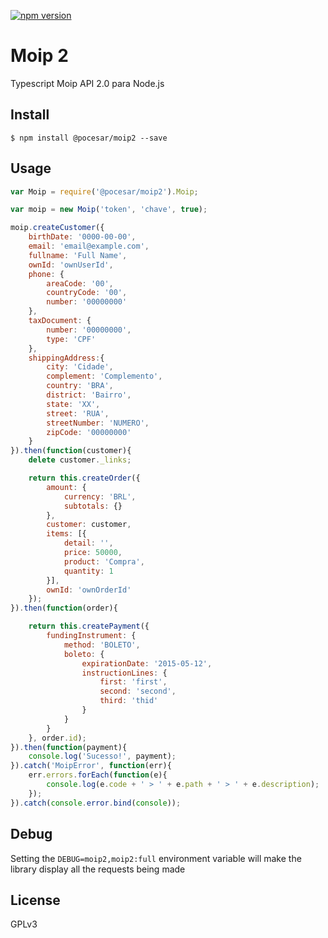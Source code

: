 [![npm version](https://badge.fury.io/js/%40pocesar%2Fmoip2.svg)](https://badge.fury.io/js/%40pocesar%2Fmoip2)

# Moip 2

Typescript Moip API 2.0 para Node.js

## Install

```
$ npm install @pocesar/moip2 --save
```

## Usage

```js
var Moip = require('@pocesar/moip2').Moip;

var moip = new Moip('token', 'chave', true);

moip.createCustomer({
    birthDate: '0000-00-00',
    email: 'email@example.com',
    fullname: 'Full Name',
    ownId: 'ownUserId',
    phone: {
        areaCode: '00',
        countryCode: '00',
        number: '00000000'
    },
    taxDocument: {
        number: '00000000',
        type: 'CPF'
    },
    shippingAddress:{
        city: 'Cidade',
        complement: 'Complemento',
        country: 'BRA',
        district: 'Bairro',
        state: 'XX',
        street: 'RUA',
        streetNumber: 'NUMERO',
        zipCode: '00000000'
    }
}).then(function(customer){
    delete customer._links;

    return this.createOrder({
        amount: {
            currency: 'BRL',
            subtotals: {}
        },
        customer: customer,
        items: [{
            detail: '',
            price: 50000,
            product: 'Compra',
            quantity: 1
        }],
        ownId: 'ownOrderId'
    });
}).then(function(order){

    return this.createPayment({
        fundingInstrument: {
            method: 'BOLETO',
            boleto: {
                expirationDate: '2015-05-12',
                instructionLines: {
                    first: 'first',
                    second: 'second',
                    third: 'thid'
                }
            }
        }
    }, order.id);
}).then(function(payment){
    console.log('Sucesso!', payment);
}).catch('MoipError', function(err){
    err.errors.forEach(function(e){
        console.log(e.code + ' > ' + e.path + ' > ' + e.description);
    });
}).catch(console.error.bind(console));
```

## Debug

Setting the `DEBUG=moip2,moip2:full` environment variable will make the library display all the requests being made

## License

GPLv3